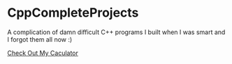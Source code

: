 # CppCompleteProjects
A complication of damn difficult C++ programs I built when I was smart and I forgot them all now :)

[Check Out My Caculator](/.../.../tree/Caculator/)

